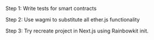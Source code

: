 Step 1:
Write tests for smart contracts

Step 2:
Use wagmi to substitute all ether.js functionality

Step 3:
Try recreate project in Next.js using Rainbowkit init.